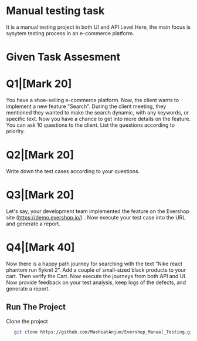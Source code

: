 # Manual testing task 
It is a manual testing project in both UI and API Level.Here, the main focus is sysytem testing process in an e-commerce platform.

# Given Task Assesment
# Q1|[Mark 20] 
You have a shoe-selling e-commerce platform. Now, the client wants to implement a new feature "Search". During the client meeting, they mentioned they wanted to make the search dynamic, with any keywords, or specific text. Now you have a chance to get into more details on the feature. You can ask 10 questions to the client. List the questions according to priority.

# Q2|[Mark 20] 
Write down the test cases according to your questions.


# Q3|[Mark 20] 
Let's say, your development team implemented the feature on the  Evershop site (https://demo.evershop.io/) . Now execute your test case into the URL and generate a report.


# Q4|[Mark 40] 
Now there is a happy path journey for searching with the text “Nike react phantom run flyknit 2”. Add a couple of small-sized black products to your cart. Then verify the Cart. Now execute the journeys from both API and UI. Now provide feedback on your test analysis, keep logs of the defects, and generate a report.

## Run The Project

Clone the project

```bash
   git clone https://github.com/MashiatAnjum/Evershop_Manual_Testing.git
```


